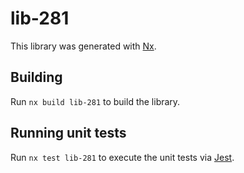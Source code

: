 # lib-281

This library was generated with [Nx](https://nx.dev).

## Building

Run `nx build lib-281` to build the library.

## Running unit tests

Run `nx test lib-281` to execute the unit tests via [Jest](https://jestjs.io).
